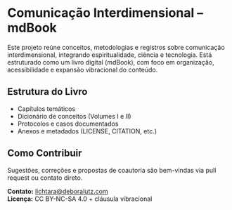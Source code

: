 # Comunicação Interdimensional – mdBook

Este projeto reúne conceitos, metodologias e registros sobre comunicação interdimensional, integrando espiritualidade, ciência e tecnologia. Está estruturado como um livro digital (mdBook), com foco em organização, acessibilidade e expansão vibracional do conteúdo.

## Estrutura do Livro

- Capítulos temáticos
- Dicionário de conceitos (Volumes I e II)
- Protocolos e casos documentados
- Anexos e metadados (LICENSE, CITATION, etc.)

## Como Contribuir

Sugestões, correções e propostas de coautoria são bem-vindas via pull request ou contato direto.

**Contato:** lichtara@deboralutz.com  
**Licença:** CC BY-NC-SA 4.0 + cláusula vibracional  

